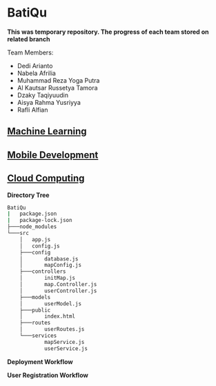 # BatiQu
**This was temporary repository. The progress of each team stored on related branch**

Team Members:
- Dedi Arianto
- Nabela Afrilia
- Muhammad Reza Yoga Putra
- Al Kautsar Russetya Tamora
- Dzaky Taqiyuudin
- Aisya Rahma Yusriyya
- Rafli Alfian
## [Machine Learning](https://github.com/raflial75/BatiQu/tree/machine-learning)

## [Mobile Development](https://github.com/raflial75/BatiQu/tree/mobile-development)

## [Cloud Computing](https://github.com/raflial75/BatiQu/tree/cloud-computing)
**Directory Tree**
```bash
BatiQu
|   package.json
|   package-lock.json
├───node_modules
└───src
    │   app.js
    │   config.js
    ├───config
    │       database.js
    │       mapConfig.js
    ├───controllers
    │       initMap.js
    │       map.Controller.js
    │       userController.js
    ├───models
    │       userModel.js
    ├───public
    │       index.html
    ├───routes
    │       userRoutes.js
    └───services
            mapService.js
            userService.js
```
**Deployment Workflow**

**User Registration Workflow**
